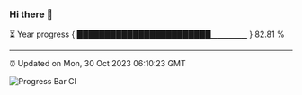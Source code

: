 ### Hi there 👋

⏳ Year progress { ████████████████████████▁▁▁▁▁▁ } 82.81 %

---

⏰ Updated on Mon, 30 Oct 2023 06:10:23 GMT

![Progress Bar CI](https://github.com/Shyam-Makwana/GitHub-Actions-Demo/workflows/Progress%20Bar%20CI/badge.svg)
